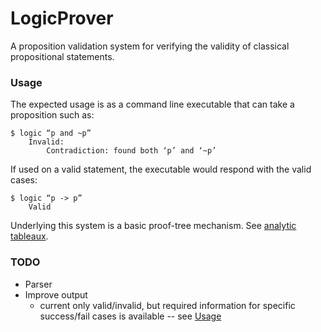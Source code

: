 LogicProver
===========

A proposition validation system for verifying the validity of classical propositional statements. 

### Usage

The expected usage is as a command line executable that can take a proposition such as:

```
$ logic “p and ~p”
    Invalid:
        Contradiction: found both ‘p’ and ‘~p’
```

If used on a valid statement, the executable would respond with the valid cases:

```
$ logic “p -> p”
    Valid
```

Underlying this system is a basic proof-tree mechanism. See [analytic tableaux](http://en.wikipedia.org/wiki/Method_of_analytic_tableaux).

### TODO

* Parser
* Improve output 
    * current only valid/invalid, but required information for specific success/fail cases is available -- see [Usage](Usage)
